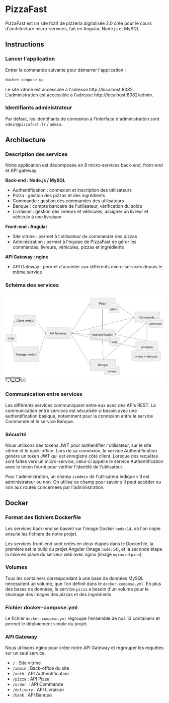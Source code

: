 # PizzaFast

PizzaFast est un site fictif de pizzeria digitalisée 2.0 créé pour le cours d'architecture micro-services, fait en Angular, Node.js et MySQL.

## Instructions

### Lancer l'application

Entrer la commande suivante pour démarrer l'application :
```bash
docker-compose up
```

Le site vitrine est accessible à l'adresse http://localhost:8082. L'administration est accessible à l'adresse http://localhost:8082/admin.

### Identifiants administrateur

Par défaut, les identifiants de connexion à l'interface d'administration sont `admin@pizzafast.fr` / `admin`.

## Architecture

### Description des services

Notre application est décomposée en 8 micro-services back-end, front-end et API gateway.

**Back-end : Node.js / MySQL**

- Authentification : connexion et inscription des utilisateurs
- Pizza : gestion des pizzas et des ingrédients
- Commande : gestion des commandes des utilisateurs
- Banque : compte bancaire de l'utilisateur, vérification du solde
- Livraison : gestion des livreurs et véhicules, assigner un livreur et véhicule à une livraison

**Front-end : Angular**

- Site vitrine : permet à l'utilisateur de commander des pizzas
- Administration : permet à l'équipe de PizzaFast de gérer les commandes, livreurs, véhicules, pizzas et ingrédients

**API Gateway : nginx**

- API Gateway : permet d'accéder aux différents micro-services depuis le même service

### Schéma des services

![Schéma des services](schema.png)

### Communication entre services

Les différents services communiquent entre eux avec des APIs REST. La communication entre services est sécurisée si besoin avec une authentification basique, notamment pour la connexion entre le service Commande et le service Banque.

### Sécurité

Nous utilisons des tokens JWT pour authentifier l'utilisateur, sur le site vitrine et le back-office. Lors de sa connexion, le service Authentification génère un token JWT qui est enregistré côté client. Lorsque des requêtes sont faites vers un micro-service, celui-ci appelle le service Authentification avec le token fourni pour vérifier l'identité de l'utilisateur.

Pour l'administration, un champ `isAdmin` de l'utilisateur indique s'il est administrateur ou non. On utilise ce champ pour savoir s'il peut accéder ou non aux routes concernées par l'administration.

## Docker

### Format des fichiers Dockerfile

Les services back-end se basent sur l'image Docker `node:14`,  où l'on copie ensuite les fichiers de notre projet.

Les services front-end sont créés en deux étapes dans le Dockerfile, la première est le build du projet Angular (image `node:14`), et la seconde étape la mise en place du serveur web avec nginx (image `nginx:alpine`).

### Volumes

Tous les containers correspondant à une base de données MySQL nécessitent un volume, que l'on définit dans le `docker-compose.yml`. En plus des bases de données, le service `pizza` a besoin d'un volume pour le stockage des images des pizzas et des ingrédients.

### Fichier docker-compose.yml

Le fichier `docker-compose.yml` regroupe l'ensemble de nos 13 containers et permet le déploiement simple du projet.

### API Gateway

Nous utilisons nginx pour créer notre API Gateway et regrouper les requêtes sur un seul service.

- `/` : Site vitrine
- `/admin` : Back-office du site
- `/auth` : API Authentification
- `/pizza` : API Pizza
- `/order `: API Commande
- `/delivery` : API Livraison
- `/bank` : API Banque

